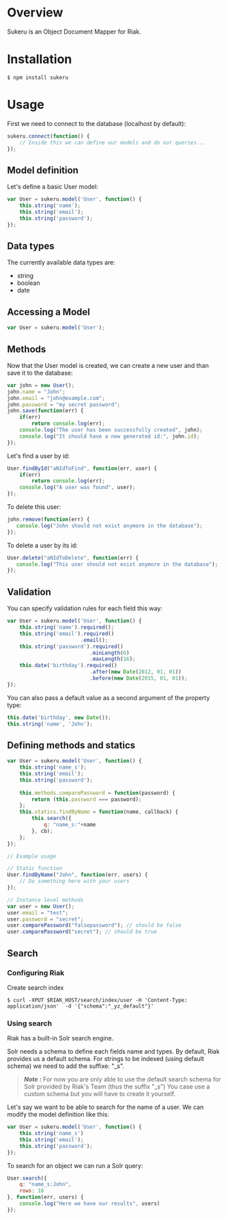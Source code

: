 # Overview

Sukeru is an Object Document Mapper for Riak.

# Installation

```shell
$ npm install sukeru
```

# Usage

First we need to connect to the database (localhost by default):

```javascript
sukeru.connect(function() {
    // Inside this we can define our models and do our queries...    
});
```

## Model definition

Let's define a basic User model:

```javascript
var User = sukeru.model('User', function() {
    this.string('name');
    this.string('email');
    this.string('password'); 
});
```

## Data types

The currently available data types are:
* string
* boolean
* date

## Accessing a Model

```javascript
var User = sukeru.model('User');
```

## Methods

Now that the User model is created, we can create a new user and than save it to the database:

```javascript
var john = new User();
john.name = "John";
john.email = "john@example.com";
john.password = "my secret password";
john.save(function(err) {
    if(err)
        return console.log(err);
    console.log("The user has been successfully created", john);
    console.log("It should have a new generated id:", john.id);
});
```

Let's find a user by id:

```javascript
User.findById("aNIdToFind", function(err, user) {
    if(err)
        return console.log(err);
    console.log("A user was found", user);
});
```

To delete this user: 
```javascript
john.remove(function(err) {
   console.log("John should not exist anymore in the database");
});
```

To delete a user by its id: 
```javascript
User.delete("aNIdToDelete", function(err) {
   console.log("This user should not exist anymore in the database");
});
```


## Validation

You can specify validation rules for each field this way:

```javascript
var User = sukeru.model('User', function() {
    this.string('name').required();
    this.string('email').required()
                        .email();
    this.string('password').required()
                           .minLength(6)
                           .maxLength(16); 
    this.date('birthday').required()
                           .after(new Date(2012, 01, 01))
                           .before(new Date(2015, 01, 01));
});
```

You can also pass a default value as a second argument of the property type:

```javascript
this.date('birthday', new Date());
this.string('name', 'John');
```

## Defining methods and statics

```javascript
var User = sukeru.model('User', function() {
    this.string('name_s');
    this.string('email');
    this.string('password'); 
    
    this.methods.comparePassword = function(password) {
        return (this.password === password);
    };
    this.statics.findByName = function(name, callback) {
        this.search({
            q: "name_s:"+name
        }, cb);
    };
});

// Example usage

// Static function
User.findByName("John", function(err, users) {
    // Do something here with your users
});

// Instance level methods
var user = new User();
user.email = "test";
user.password = "secret";
user.comparePassword("falsepassword"); // should be false
user.comparePassword("secret"); // should be true

```


## Search

### Configuring Riak

Create search index
```shell
$ curl -XPUT $RIAK_HOST/search/index/user -H 'Content-Type: application/json'  -d '{"schema":"_yz_default"}'
```

### Using search

Riak has a built-in Solr search engine. 

Solr needs a schema to define each fields name and types. By default, Riak provides us a default schema.
For strings to be indexed (using default schema) we need to add the suffixe: "_s".


> ***Note :*** For now you are only able to use the default search schema for Solr provided by Riak's Team  (thus the suffix "_s")
> You case use a custom schema but you will have to create it yourself.

Let's say we want to be able to search for the name of a user. We can modify the model definition like this:
```javascript
var User = sukeru.model('User', function() {
    this.string('name_s')
    this.string('email');
    this.string('password'); 
});
```

To search for an object we can run a Solr query:
```javascript
User.search({
    q: "name_s:John",
    rows: 10
}, function(err, users) {
    console.log("Here we have our results", users)
});
```



